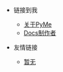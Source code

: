 <!-- _navbar.md -->

* 链接到我
  * [关于PyMe](https://www.py-me.com/) 
  * [Docs制作者](https://www.ningmeng123.xyz)


* 友情链接
  * [暂无](#)
